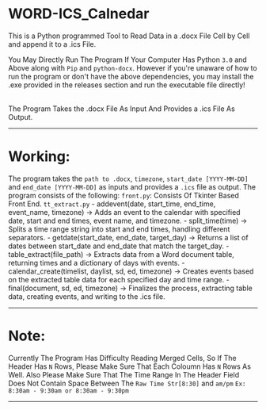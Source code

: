 # WORD-ICS_Calnedar
This is a Python programmed Tool to Read Data in a .docx File Cell by Cell and append it to a .ics File.<br />

You May Directly Run The Program If Your Computer Has Python `3.0` and Above along with `Pip` and `python-docx`. However if you're unaware of how to run the program or don't have the above dependencies, you may install the .exe provided in the releases section and run the executable file directly!<br /><br />

The Program Takes the .docx File As Input And Provides a .ics File As Output.<br />
- - - -

# Working: <br />

The program takes the `path to .docx`, `timezone`, `start_date [YYYY-MM-DD]` and `end_date [YYYY-MM-DD]` as inputs and provides a `.ics` file as output.
The program consists of the following:
  `front.py`: Consists Of Tkinter Based Front End.
  `tt_extract.py` - addevent(date, start_time, end_time, event_name, timezone) -> Adds an event to the calendar with specified date, start and end times, event name, and timezone.
                  - split_time(time) -> Splits a time range string into start and end times, handling different separators.
                  - getdate(start_date, end_date, target_day) -> Returns a list of dates between start_date and end_date that match the target_day.
                  - table_extract(file_path) -> Extracts data from a Word document table, returning times and a dictionary of days with events.
                  - calendar_create(timelist, daylist, sd, ed, timezone) -> Creates events based on the extracted table data for each specified day and time range.
                  - final(document, sd, ed, timezone) -> Finalizes the process, extracting table data, creating events, and writing to the .ics file.
- - - -

# Note:
Currently The Program Has Difficulty Reading Merged Cells, So If The Header Has `N` Rows, Please Make Sure That Each Coloumn Has `N` Rows As Well.
Also Please Make Sure That The Time Range In The Header Field Does Not Contain Space Between The `Raw Time Str[8:30]` and `am/pm` `Ex: 8:30am - 9:30am or 8:30am - 9:30pm`

- - - -
